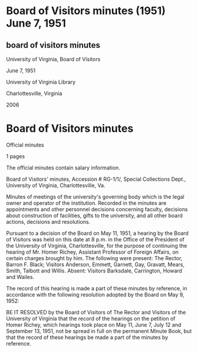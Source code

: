Board of Visitors minutes (1951) June 7, 1951
=============================================

board of visitors minutes
-------------------------

University of Virginia, Board of Visitors

June 7, 1951

University of Virginia Library

Charlottesville, Virginia

2006

Board of Visitors minutes
=========================

Official minutes

1 pages

The official minutes contain salary information.

Board of Visitors' minutes, Accession # RG-1/1/, Special Collections Dept., University of Virginia, Charlottesville, Va.

Minutes of meetings of the university's governing body which is the legal owner and operator of the institution. Recorded in the minutes are appointments and other personnel decisions concerning faculty, decisions about construction of facilities, gifts to the university, and all other board actions, decisions and resolutions.

Pursuant to a decision of the Board on May 11, 1951, a hearing by the Board of Visitors was held on this date at 8 p.m. in the Office of the President of the University of Virginia, Charlottesville, for the purpose of continuing the hearing of Mr. Homer Richey, Assistant Professor of Foreign Affairs, on certain charges brought by him. The following were present: The Rector, Barron F. Black; Visitors Anderson, Emmett, Garnett, Gay, Gravatt, Mears, Smith, Talbott and Willis. Absent: Visitors Barksdale, Carrington, Howard and Wailes.

The record of this hearing is made a part of these minutes by reference, in accordance with the following resolution adopted by the Board on May 9, 1952:

BE IT RESOLVED by the Board of Visitors of The Rector and Visitors of the University of Virginia that the record of the hearings on the petition of Homer Richey, which hearings took place on May 11, June 7, July 12 and September 13, 1951, not be spread in full on the permanent Minute Book, but that the record of these hearings be made a part of the minutes by reference.